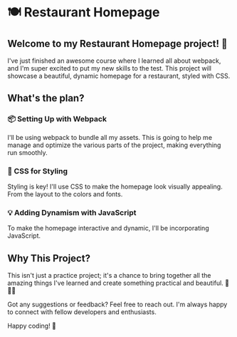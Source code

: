 # 🍽️ Restaurant Homepage

## Welcome to my Restaurant Homepage project! 🎉

I've just finished an awesome course where I learned all about webpack, and I'm super excited to put my new skills to the test. This project will showcase a beautiful, dynamic homepage for a restaurant, styled with CSS.

## What's the plan?

### 📦 Setting Up with Webpack

I'll be using webpack to bundle all my assets. This is going to help me manage and optimize the various parts of the project, making everything run smoothly.

### 🎨 CSS for Styling

Styling is key! I'll use CSS to make the homepage look visually appealing. From the layout to the colors and fonts.

### 💡 Adding Dynamism with JavaScript

To make the homepage interactive and dynamic, I'll be incorporating JavaScript.

## Why This Project?

This isn't just a practice project; it's a chance to bring together all the amazing things I've learned and create something practical and beautiful. 🍕🍔🍜

Got any suggestions or feedback? Feel free to reach out. I'm always happy to connect with fellow developers and enthusiasts.

Happy coding! 🚀
